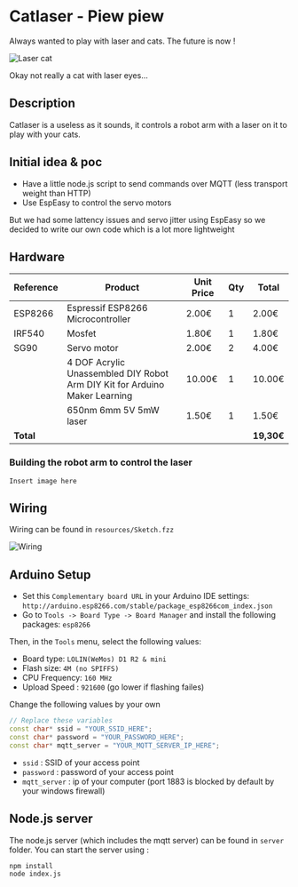 # Catlaser - Piew piew

Always wanted to play with laser and cats. The future is now !

![Laser cat][laser_cat]

Okay not really a cat with laser eyes...

## Description
Catlaser is a useless as it sounds, it controls a robot arm with a laser on it to play with your cats.

## Initial idea & poc
- Have a little node.js script to send commands over MQTT (less transport weight than HTTP)
- Use EspEasy to control the servo motors

But we had some lattency issues and servo jitter using EspEasy so we decided to write our own code which is a lot more lightweight


## Hardware

| Reference | Product | Unit Price | Qty | Total |
| --------- | ------- | ---------- | --- | ----- |
| ESP8266   | Espressif ESP8266 Microcontroller | 2.00€ | 1 | 2.00€ |
| IRF540    | Mosfet | 1.80€ | 1 | 1.80€ |
| SG90      | Servo motor | 2.00€ | 2 | 4.00€ |
| | 4 DOF Acrylic Unassembled DIY Robot Arm DIY Kit for Arduino Maker Learning | 10.00€ | 1 | 10.00€ |
| | 650nm 6mm 5V 5mW laser | 1.50€ | 1 | 1.50€
| **Total**  | | |  | **19,30€**|

### Building the robot arm to control the laser

```
Insert image here
```

## Wiring

Wiring can be found in `resources/Sketch.fzz`

![Wiring][wiring]

## Arduino Setup

* Set this `Complementary board URL` in your Arduino IDE settings: `http://arduino.esp8266.com/stable/package_esp8266com_index.json`
* Go to `Tools -> Board Type -> Board Manager` and install the following packages: `esp8266`

Then, in the `Tools` menu, select the following values:

* Board type: `LOLIN(WeMos) D1 R2 & mini`
* Flash size: `4M (no SPIFFS)`
* CPU Frequency: `160 MHz`
* Upload Speed : `921600` (go lower if flashing failes)

Change the following values by your own
```cpp
// Replace these variables
const char* ssid = "YOUR_SSID_HERE";
const char* password = "YOUR_PASSWORD_HERE";
const char* mqtt_server = "YOUR_MQTT_SERVER_IP_HERE";
```
- `ssid` : SSID of your access point
- `password` : password of your access point
- `mqtt_server` : ip of your computer (port 1883 is blocked by default by your windows firewall)

## Node.js server
The node.js server (which includes the mqtt server) can be found in `server` folder.
You can start the server using :
```bash
npm install
node index.js
```


[wiring]: https://raw.githubusercontent.com/martijnvanduijneveldt/catlaser/master/resources/Sketch_bb.jpg "Wiring"

[laser_cat]: https://pre00.deviantart.net/589d/th/pre/i/2017/071/e/2/laser_cat_by_hernanzuluaga-db21mnm.jpg "Laser cat by Hernanzuluaga" 